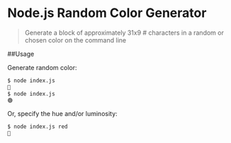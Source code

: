 # Node.js Random Color Generator

> Generate a block of approximately 31x9 # characters in a random or chosen color on the command line

##Usage

Generate random color:

```bash
$ node index.js
🔵
$ node index.js
🟢
```

Or, specify the hue and/or luminosity:

```bash
$ node index.js red
🔴
```

